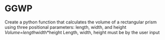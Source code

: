 # GGWP
Create a python function that calculates the volume of a rectangular prism using three positional parameters: length, width, and height *Volume=length*width*height  Length, width, height must be by the user input
